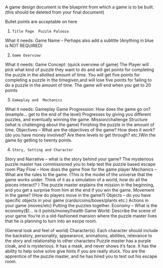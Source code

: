A game design document is the blueprint from which a game is to be built.  
(this should be deleted from your final document) 

Bullet points are acceptable on here
 
1.     Title Page  Puzzle Palooza 
What it needs: Game Name – Perhaps also add a subtitle (Anything in blue is NOT REQUIRED)

2.     Game Overview
What it needs:   	Game Concept: (quick overview of game)
The Player will pick what kind of puzzle they want to do and will get points for completing the puzzle in the allotted amount of time. You will get five points for completing a puzzle in the timegiven,and will lose five points for failing to do a puzzle in the amount of time. The game will end when you get to 20 points

3.     Gameplay and  Mechanics
What it needs:		Gameplay
Game Progression: How does the game go on? (example… get to the end of the level) Progresses by giving you different puzzles, and eventually winning the game. 
Mission/challenge Structure (what is challenging about the game)
Finishing the puzzle in the amount of time. 
Objectives – What are the objectives of the game? How does it work? (do you have money involved? Are there levels to get through? etc.)Win the game by getting to twenty points. 

4.     Story, Setting and Character 
Story and Narrative – what is the story behind your game?
The mysterious puzzle master has commissioned you to help test the puzzle based escape room
Play Flow – How does the game flow for the game player
Mechanics – What are the rules to the game. (This is the model of the universe that the game works under.  Think of it as a simulation of a world, how do all the pieces interact? )
The puzzle master explains the mission in the beginning, and you get a surprise from him at the end if you win the game. 
Movement in the game? (How do players move in the game?)
Objects – do you have specific objects in your game (cards/coins/boxes/plants etc.)
				Actions in your game (moves/etc) Putting the puzzles together. 
Economy – What is the economy($)... is it points/money/health
Game World: Describe the scene of your game
You’re in a old-fashioned mansion where the puzzle master lives that he is planning to turn into an escpe room. 

(General look and feel of world)
Character(s).  Each character should include the backstory, personality, appearance, animations, abilities, relevance to the story and relationship to other characters
Puzzle master has a purple cloak, and is mysterious. It has a mask, and never shows it’s  face. It has the ability to help solve solve give hints if you are really stuck. You are the apprentice of the puzzle master, and he has hired you to test out his escape room. 

